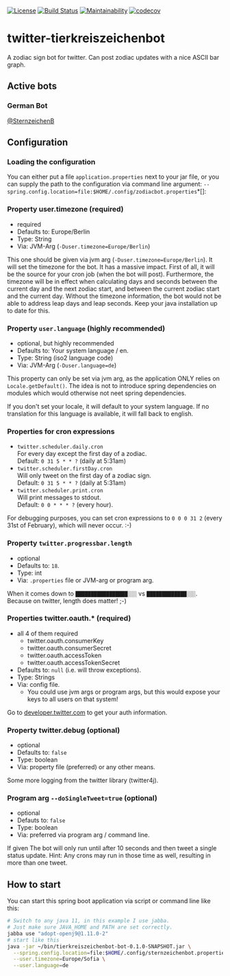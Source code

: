 [![License](https://img.shields.io/badge/License-Apache%202.0-blue.svg)](https://opensource.org/licenses/Apache-2.0) [![Build Status](https://travis-ci.org/bmhm/twitter-tierkreiszeichenbot.svg?branch=master)](https://travis-ci.org/bmhm/twitter-tierkreiszeichenbot) [![Maintainability](https://api.codeclimate.com/v1/badges/4465f0c11214c29f822f/maintainability)](https://codeclimate.com/github/bmhm/twitter-tierkreiszeichenbot/maintainability) [![codecov](https://codecov.io/gh/bmhm/twitter-tierkreiszeichenbot/branch/master/graph/badge.svg)](https://codecov.io/gh/bmhm/twitter-tierkreiszeichenbot)


# twitter-tierkreiszeichenbot
A zodiac sign bot for twitter. Can post zodiac updates with a nice ASCII bar graph.

## Active bots

### German Bot

[@SternzeichenB](https://twitter.com/SternzeichenB)

## Configuration

### Loading the configuration

You can either put a file `application.properties` next to your
jar file, or you can supply the path to the configuration
via command line argument:  `--spring.config.location=file:$HOME/.config/zodiacbot.properties`*[]:

### Property user.timezone (required)

  * required
  * Defaults to: Europe/Berlin
  * Type: String
  * Via: JVM-Arg (`-Duser.timezone=Europe/Berlin`)

This one should be given via jvm arg (`-Duser.timezone=Europe/Berlin`).
It will set the timezone for the bot. It has a massive impact.
First of all, it will be the source for your cron job (when the bot will post).
Furthermore, the timezone will be in effect when calculating days and seconds
between the current day and the next zodiac start, and between the current zodiac
start and the current day. Without the timezone information, the bot would not
be able to address leap days and leap seconds.
Keep your java installation up to date for this.

### Property `user.language` (highly recommended)

  * optional, but highly recommended
  * Defaults to: Your system language / en.
  * Type: String (iso2 language code)
  * Via: JVM-Arg (`-Duser.language=de`)

This property can only be set via jvm arg, as the application ONLY
relies on `Locale.getDefault()`. The idea is not to introduce spring
dependencies on modules which would otherwise not neet spring dependencies.

If you don't set your locale, it will default to your system language.
If no translation for this language is available, it will fall back to
english.

### Properties for cron expressions

  * `twitter.scheduler.daily.cron`\
    For every day except the first day of a zodiac.\
    Default: `0 31 5 * * ?` (daily at 5:31am)
  * `twitter.scheduler.firstDay.cron`\
    Will only tweet on the first day of a zodiac sign.\
    Default: `0 31 5 * * ?` (daily at 5:31am)
  * `twitter.scheduler.print.cron`\
    Will print messages to stdout.\
    Default: `0 0 * * * ?` (every hour).

For debugging purposes, you can set cron expressions to `0 0 0 31 2`
(every 31st of February), which will never occur. :-)

### Property `twitter.progressbar.length`

  * optional
  * Defaults to: `18`.
  * Type: int
  * Via: `.properties` file or JVM-arg or program arg.

When it comes down to `█████████████████░░░` vs `█████████████░░░`.
Because on twitter, length does matter! ;-)

### Properties twitter.oauth.* (required)

  * all 4 of them required
    * twitter.oauth.consumerKey
    * twitter.oauth.consumerSecret
    * twitter.oauth.accessToken
    * twitter.oauth.accessTokenSecret
  * Defaults to: `null` (i.e. will throw exceptions).
  * Type: Strings
  * Via: config file.
    * You could use jvm args or program args, but this would expose your keys
      to all users on that system!

Go to [developer.twitter.com](https://developer.twitter.com/) to get your auth information.

### Property twitter.debug (optional)
  * optional
  * Defaults to: `false`
  * Type: boolean
  * Via: property file (preferred) or any other means.

Some more logging from the twitter library (twitter4j).

### Program arg `--doSingleTweet=true` (optional)
  * optional
  * Defauts to: `false`
  * Type: boolean
  * Via: preferred via program arg / command line.

If given The bot will only run until after 10 seconds and then tweet a single
status update.
Hint: Any crons may run in those time as well, resulting in more than one tweet.

## How to start

You can start this spring boot application via script or command line like this:

```bash
# Switch to any java 11, in this example I use jabba.
# Just make sure JAVA_HOME and PATH are set correctly.
jabba use "adopt-openj9@1.11.0-2"
# start like this
java -jar ~/bin/tierkreiszeichenbot-bot-0.1.0-SNAPSHOT.jar \
  --spring.config.location=file:$HOME/.config/sternzeichenbot.properties \
  --user.timezone=Europe/Sofia \
  --user.language=de
```
